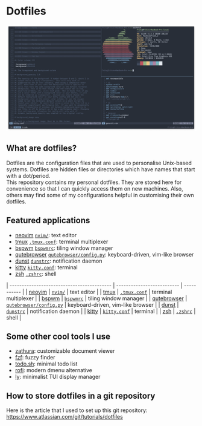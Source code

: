 # Dotfiles
<img src="https://raw.githubusercontent.com/fritzrehde/i/master/dotfiles/dotfiles-screenshot.png">

## What are dotfiles?
Dotfiles are the configuration files that are used to personalise Unix-based systems. Dotfiles are hidden files or directories which have names that start with a dot/period.\
This repository contains my personal dotfiles. They are stored here for convenience so that I can quickly access them on new machines. Also, others may find some of my configurations helpful in customising their own dotfiles.

## Featured applications
* [neovim](https://github.com/neovim/neovim) [`nvim/`](../.config/nvim): text editor
* [tmux](https://github.com/tmux/tmux) [`.tmux.conf`](../.tmux.conf): terminal multiplexer
* [bspwm](https://github.com/baskerville/bspwm) [`bspwmrc`](../.config/bspwm/bspwmrc): tiling window manager
* [qutebrowser](https://github.com/qutebrowser/qutebrowser) [`qutebrowser/config.py`](../.config/qutebrowser/config.py): keyboard-driven, vim-like browser
* [dunst](https://github.com/dunst-project/dunst) [`dunstrc`](../.config/dunst/dunstrc): notification daemon
* [kitty](https://github.com/kovidgoyal/kitty) [`kitty.conf`](../.config/kitty/kitty.conf): terminal
* [zsh](https://www.zsh.org/) [`.zshrc`](../.zshrc): shell

| ------------------------------------------ | -------------------------- | ----------- |
| [neovim](https://github.com/neovim/neovim) | [`nvim/`](../.config/nvim) | text editor |
| [tmux](https://github.com/tmux/tmux) | [`.tmux.conf`](../.tmux.conf) | terminal multiplexer |
| [bspwm](https://github.com/baskerville/bspwm) | [`bspwmrc`](../.config/bspwm/bspwmrc) | tiling window manager |
| [qutebrowser](https://github.com/qutebrowser/qutebrowser) | [`qutebrowser/config.py`](../.config/qutebrowser/config.py) | keyboard-driven, vim-like browser |
| [dunst](https://github.com/dunst-project/dunst) | [`dunstrc`](../.config/dunst/dunstrc) | notification daemon |
| [kitty](https://github.com/kovidgoyal/kitty) | [`kitty.conf`](../.config/kitty/kitty.conf) | terminal |
| [zsh](https://www.zsh.org/) | [`.zshrc`](../.zshrc) | shell |

## Some other cool tools I use
* [zathura](https://github.com/pwmt/zathura): customizable document viewer
* [fzf](https://github.com/junegunn/fzf): fuzzy finder
* [todo.sh](https://github.com/todotxt/todo.txt-cli): minimal todo list
* [rofi](https://github.com/davatorium/rofi): modern dmenu alternative
* [ly](https://github.com/fairyglade/ly): minimalist TUI display manager

## How to store dotfiles in a git repository
Here is the article that I used to set up this git repository: https://www.atlassian.com/git/tutorials/dotfiles
